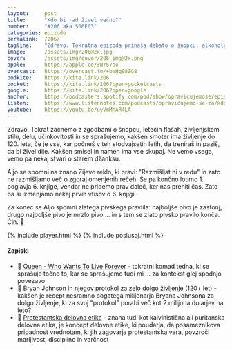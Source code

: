 ```yaml
---
layout: 	post
title:  	"Kdo bi rad živel večno?"
number: 	"#206 aka S06E03"
categories:	epizode
permalink:	/206/
tagline: 	"Zdravo. Tokratna epizoda prinaša debato o šnopcu, alkoholu, razmišljanju in večnem življenju. Tudi o razmišljanju in smislu. Lotimo se tudi 1. poglavja 6. knjige in si izmenjamo nekaj prvih vtisov o 6. knjigi."
image:		/assets/img/206@2x.jpg
cover:		/assets/img/cover/206 img@2x.png
apple:		https://apple.co/3WrS7ao
overcast:	https://overcast.fm/+beHg98ZG8
podkite:	https://kite.link/206
pocket:		https://kite.link/206?open=pocketcasts
google:		https://kite.link/206?open=google
anchor:		https://podcasters.spotify.com/pod/show/opravicujemose/episodes/Kdo-bi-rad-ivel-veno-e2j9jde
listen:		https://www.listennotes.com/podcasts/opravičujemo-se-za/kdo-bi-rad-živel-večno-ECFUVL1c923/embed/
youtube:	https://youtu.be/uyVmMhAR4LA
---
```


Zdravo. Tokrat začnemo z zgodbami o šnopcu, letečih flašah, življenjskem stilu, delu, učinkovitosti in se sprašujemo, kakšen smoter ima življenje do 120. leta, če je vse, kar počneš v teh stodvajsetih letih, da treniraš in paziš, da bi živel dlje. Kakšen smisel in namen ima vse skupaj. Ne vemo vsega, vemo pa nekaj stvari o starem džanksu. 

Aljo se spomni na znano Zijevo reklo, ki pravi: "Razmišljat ni v redu" in zato ne razmišljamo več o zgoraj omenjenih rečeh. Se pa končno lotimo 1. poglavja 6. knjige, vendar ne pridemo prav daleč, ker nas prehiti čas. Zato pa si izmenjamo nekaj prvih vtisov o 6. knjigi.

Za konec se Aljo spomni zlatega pivskega pravlila: najboljše pivo je zastonj, drugo najboljše pivo je mrzlo pivo ... in s tem se zlato pivsko pravilo konča. Čin. 🍻 

{% include player.html %}
{% include poslusaj.html %}

<!--break-->

#### Zapiski

- 📼 [Queen - Who Wants To Live Forever](https://www.youtube.com/watch?v=_Jtpf8N5IDE) - tokratni komad tedna, ki se sprašuje točno to, kar se sprašujemo tudi mi ... za kontekst glej spodnjo povezavo 
- 💸 [Bryan Johnson in njegov protokol za zelo dolgo življenje (120+ let)](https://www.youtube.com/watch?v=uyVmMhAR4LA) - kakšen je recept nesramno bogatega milijonarja Bryana Johnsona za dolgo življenje, ki za svoj "protokol" porabi več kot 2 milijona dolarjev na leto? 
- 👷 [Protestantska delovna etika](https://en.wikipedia.org/wiki/Protestant_work_ethic) - znana tudi kot kalvinistična ali puritanska delovna etika, je koncept delovne etike, ki poudarja, da posameznikova pripadnost vrednotam, ki jih zagovarja protestantska vera, povzroči marljivost, disciplino in varčnost 